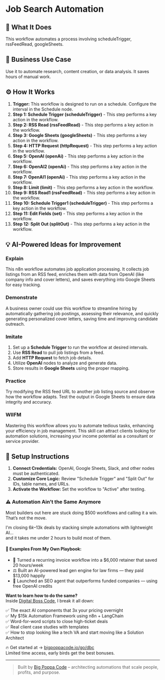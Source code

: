 # Job Search Automation

## 🚀 What It Does
This workflow automates a process involving scheduleTrigger, rssFeedRead, googleSheets.

## 💼 Business Use Case
Use it to automate research, content creation, or data analysis. It saves hours of manual work.

## ⚙️ How It Works
1.  **Trigger:** This workflow is designed to run on a schedule. Configure the interval in the Schedule node.
2. **Step 1: Schedule Trigger (scheduleTrigger)** - This step performs a key action in the workflow.
3. **Step 2: RSS Read (rssFeedRead)** - This step performs a key action in the workflow.
4. **Step 3: Google Sheets (googleSheets)** - This step performs a key action in the workflow.
5. **Step 4: HTTP Request (httpRequest)** - This step performs a key action in the workflow.
6. **Step 5: OpenAI (openAi)** - This step performs a key action in the workflow.
7. **Step 6: OpenAI2 (openAi)** - This step performs a key action in the workflow.
8. **Step 7: OpenAI1 (openAi)** - This step performs a key action in the workflow.
9. **Step 8: Limit (limit)** - This step performs a key action in the workflow.
10. **Step 9: RSS Read1 (rssFeedRead)** - This step performs a key action in the workflow.
11. **Step 10: Schedule Trigger1 (scheduleTrigger)** - This step performs a key action in the workflow.
12. **Step 11: Edit Fields (set)** - This step performs a key action in the workflow.
13. **Step 12: Split Out (splitOut)** - This step performs a key action in the workflow.

## 💡 AI-Powered Ideas for Improvement
### Explain
This n8n workflow automates job application processing. It collects job listings from an RSS feed, enriches them with data from OpenAI (like company info and cover letters), and saves everything into Google Sheets for easy tracking.

### Demonstrate
A business owner could use this workflow to streamline hiring by automatically gathering job postings, assessing their relevance, and quickly generating personalized cover letters, saving time and improving candidate outreach.

### Imitate
1. Set up a **Schedule Trigger** to run the workflow at desired intervals.
2. Use **RSS Read** to pull job listings from a feed.
3. Add **HTTP Request** to fetch job details.
4. Utilize **OpenAI** nodes to analyze and generate data.
5. Store results in **Google Sheets** using the proper mapping.

### Practice
Try modifying the RSS feed URL to another job listing source and observe how the workflow adapts. Test the output in Google Sheets to ensure data integrity and accuracy.

### WIIFM
Mastering this workflow allows you to automate tedious tasks, enhancing your efficiency in job management. This skill can attract clients looking for automation solutions, increasing your income potential as a consultant or service provider.

## 🔧 Setup Instructions
1. **Connect Credentials:** OpenAI, Google Sheets, Slack, and other nodes must be authenticated.
2. **Customize Core Logic:** Review "Schedule Trigger" and "Split Out" for IDs, table names, and URLs.
3. **Activate the Workflow:** Set the workflow to "Active" after testing.

### ⚠️ Automation Ain’t the Same Anymore

Most builders out here are stuck doing $500 workflows and calling it a win.  
That’s not the move.  

I'm closing $6k–$13k deals by stacking simple automations with lightweight AI...  
and it takes me under 2 hours to build most of them.

#### 🧠 Examples From My Own Playbook:
- 🔁 Turned a recurring invoice workflow into a $6,000 retainer that saved 20 hours/week  
- ⚖️ Built an AI-powered lead gen engine for law firms — they paid $13,000 happily  
- 🚀 Launched an SEO agent that outperforms funded companies — using free OpenAI credits  

**Want to learn how to do the same?**  
Inside [Digital Boss Code](https://bigpoppacode.io/go/dbc), I break it all down:

✅ The exact AI components that 3x your pricing overnight  
✅ My $15k Automation Framework using n8n + LangChain  
✅ Word-for-word scripts to close high-ticket deals  
✅ Real client case studies with templates  
✅ How to stop looking like a tech VA and start moving like a Solution Architect  

🔥 Get started at → [bigpoppacode.io/go/dbc](https://bigpoppacode.io/go/dbc)  
Limited time access, early birds get the best bonuses.

---
> Built by [Big Poppa Code](https://bigpoppacode.io) – architecting automations that scale people, profits, and purpose.
